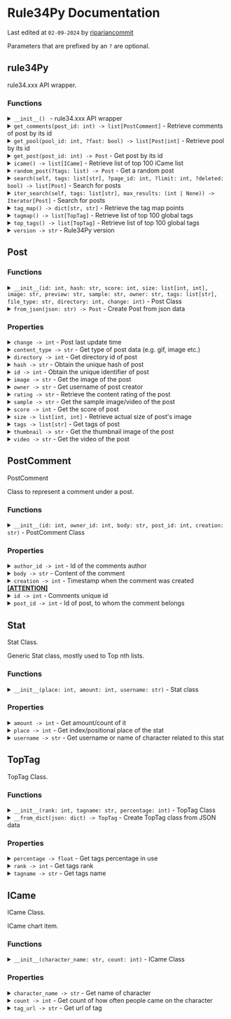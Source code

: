 # Rule34Py Documentation

Last edited at `02-09-2024` by [ripariancommit](https://github.com/ripariancommit)

Parameters that are prefixed by an `?` are optional.

## rule34Py
rule34.xxx API wrapper.

### Functions
<details>
<summary><code>__init__() </code> - rule34.xxx API wrapper</summary>

rule34.xxx API wrapper.

</details>

<details>

<summary><code>get_comments(post_id: int) -> list[PostComment]</code> - Retrieve comments of post by its id</summary>

Retrieve comments of post by its id.

##### Parameters
| Parameter | Type  | Description |
|:----------|:------|:------------|
| `post_id` | `int` | Posts id.   |

##### Returns
**`list[PostComment]`** - List of [PostComment](#postcomment)s.
</details>

<details>
<summary><code>get_pool(pool_id: int, ?fast: bool) -> list[Post|int]</code> - Retrieve pool by its id</summary>

Retrieve pool by its id.

**Be aware that if "fast" is set to False, it may takes longer.**

##### Parameters
| Parameter | Type   | Description                                                                              |
|:----------|:-------|:-----------------------------------------------------------------------------------------|
| `pool_id` | `int`  | Pools id.                                                                                |
| `fast`    | `bool` | Fast "mode", if set to true only a list of post ids will be returned. (default *false*). |

##### Returns
**`list[Post|int]`** - List of [post](#post) objects or post ids if `fast` is set to true.
</details>

<details>
<summary><code>get_post(post_id: int) -> Post</code> - Get post by its id</summary>

Get post by its id.

##### Parameters
| Parameter | Type  | Description |
|:----------|:------|:------------|
| `post_id` | `int` | Id of post. |

##### Returns
**`Post`** - [Post](#post) object.
</details>

<details>
<summary><code>icame() -> list[ICame]</code> - Retrieve list of top 100 iCame list</summary>

Retrieve list of top 100 iCame list.

##### Returns
**`list[ICame]`** - List of [iCame](#icame) objects.
</details>

<details>
<summary><code>random_post(?tags: list) -> Post</code> - Get a random post</summary>

Get a random post.

##### Parameters
| Parameter | Type        | Description                                                           |
|:----------|:------------|:----------------------------------------------------------------------|
| `tags`    | `list[str]` | Tag list to search. If none, post will be used regardless of it tags. |

##### Returns
**`Post`** - [Post](#post) object.
</details>

<details>
<summary><code>search(self, tags: list[str], ?page_id: int, ?limit: int, ?deleted: bool) -> list[Post]</code> - Search for posts</summary>

Search for posts

##### Parameters
| Parameter          | Type        | Description                                                    |
|:-------------------|:------------|:---------------------------------------------------------------|
| `tags`             | `list[str]` | List of tags.                                                  |
| `page_id`          | `int`       | Page number/id.                                                   |
| `limit`            | `init`      | Limit for posts returned per page (max. 1000).                 |

##### Returns
**`list[Post]`** - List of [Post](#post) objects for matching posts.
</details>

<details>
<summary><code>iter_search(self, tags: list[str], max_results: (int | None)) -> Iterator[Post]</code> - Search for posts</summary>

Search for posts, iterate through results, one element at a time.

##### Parameters
| Parameter          | Type         | Description                                                    |
|:-------------------|:------------ |:---------------------------------------------------------------|
| `tags`             | `list[str]`  | List of tags.                                                  |
| `max_results`      | `int | None` | The maximum number of results to return before ending the iteration. <br> If 'None', then iteration will continue until the end of the results. Defaults to 'None'. |

##### Returns
**`Iterator[Post]`** - Iterator of [Post](#post) objects for matching posts.
</details>

<details>
<summary><code>tag_map() -> dict[str, str]</code> - Retrieve the tag map points</summary>

Retrieve the tag map points.

##### Returns
**`dict[str, str]`** - A mapping of country and district codes to their top tag. 3-letter keys are ISO-3 character country codes, 2-letter keys are US-state codes.
</details>

<details>
<summary><code>tagmap() -> list[TopTag]</code> - Retrieve list of top 100 global tags</summary>

Retrieve list of top 100 global tags.

**This method is deprecated in favor of the top_tags() method.**

##### Returns
**`list[TopTag]`** - List of global top 100 tags. See [TopTag](#toptag).
</details>

<details>
<summary><code>top_tags() -> list[TopTag]</code> - Retrieve list of top 100 global tags</summary>

Retrieve list of top 100 global tags.

##### Returns
**`list[TopTag]`** - List of top 100 tags, globally. See [TopTag](#toptag).
</details>

<details>
<summary><code>version -> str</code> - Rule34Py version</summary>

Rule34Py version.

##### Returns
**`str`** - Version of rule34py.
</details>

## Post

### Functions

<details>
<summary><code>__init__(id: int, hash: str, score: int, size: list[int, int], image: str, preview: str, sample: str, owner: str, tags: list[str], file_type: str, directory: int, change: int)</code> - Post Class</summary>

Post Class

##### Parameters
| Parameter   | Type             |
|:------------|:-----------------|
| `id`        | `int`            |
| `hash`      | `str`            |
| `score`     | `int`            |
| `size`      | `list[int, int]` |
| `image`     | `str`            |
| `preview`   | `str`            |
| `sample`    | `str`            |
| `owner`     | `str`            |
| `tags`      | `list[str]`      |
| `file_type` | `str`            |
| `directory` | `int`            |
| `change`    | `int`            |

</details>

<details>
<summary><code>from_json(json: str) -> Post</code> - Create Post from json data</summary>

Create Post from json data.

##### Parameters
| Parameter | Type  | Description                         |
|:----------|:------|:------------------------------------|
| `json`    | `str` | Json data from rule34.xxx REST Api. |

##### Returns
**`Post`** - Post object.
</details>

### Properties
<details>
<summary><code>change -> int</code> - Post last update time</summary>

Post last update time.

Retrieve the timestamp indicating the last update/change of the post, as unix time epoch.

##### Returns
**`int`** - UNIX Timestamp representing the post's last update/change.
</details>

<details>
<summary><code>content_type -> str</code> - Get type of post data (e.g. gif, image etc.)</summary>

Get type of post data (e.g. gif, image etc.).

Represents the value of `file_type` from the api.

##### Returns
**`str`** - A string indicating the type of the post.
**Possible values**
- `image` Post is of an image.
- `gif` Post is of an animation (gif, webm, or other format).
- `video` Post is of a video.
</details>

<details>
<summary><code>directory -> int</code> - Get directory id of post</summary>

Get directory id of post.

##### Returns
**`int`** - Unknown Data.
</details>

<details>
<summary><code>hash -> str</code> - Obtain the unique hash of post</summary>

Obtain the unique hash of post.

##### Returns
**`str`** - The hash associated with the post.
</details>

<details>
<summary><code>id -> int</code> - Obtain the unique identifier of post</summary>

Obtain the unique identifier of post.

##### Returns
**`int`** - The unique identifier associated with the post.
</details>

<details>
<summary><code>image -> str</code> - Get the image of the post</summary>

Get the image of the post.

##### Returns
**`str`** - Image url for the post.
</details>

<details>
<summary><code>owner -> str</code> - Get username of post creator</summary>

Get username of post creator.

##### Returns
**`str`** - Username of post creator.
</details>

<details>
<summary><code>rating -> str</code> - Retrieve the content rating of the post</summary>

Retrieve the content rating of the post.

##### Returns
**`str`** - A string representing the post's rating.
**Possible Values:**
- `e` Explicit
- `s` Safe
- `q` Questionable
</details>

<details>
<summary><code>sample -> str</code> - Get the sample image/video of the post</summary>

Get the sample image/video of the post.

##### Returns
**`str`** - Sample data url for the post.
</details>

<details>
<summary><code>score -> int</code> - Get the score of post</summary>

Get the score of post.

##### Returns
**`int`** - The post's score.
</details>

<details>
<summary><code>size -> list[int, int]</code> - Retrieve actual size of post's image</summary>

Retrieve actual size of post's image.

##### Returns
**`list[int, int]`** - List of [width, height] representing the image dimensions.
</details>

<details>
<summary><code>tags -> list[str]</code> - Get tags of post</summary>

Get tags of post.

##### Returns
**`list[str]`** - List of posts tags.
</details>

<details>
<summary><code>thumbnail -> str</code> - Get the thumbnail image of the post</summary>

Get the thumbnail image of the post.

##### Returns
**`str`** - Thumbnail url for the post.
</details>

<details>
<summary><code>video -> str</code> - Get the video of the post</summary>

Get the video of the post.

##### Returns
**`str`** - Video url for the post.
</details>

## PostComment
PostComment

Class to represent a comment under a post.

### Functions

<details>
<summary><code>__init__(id: int, owner_id: int, body: str, post_id: int, creation: str)</code> - PostComment Class</summary>

PostComment Class

##### Parameters
| Parameter  | Type  |
|:-----------|:------|
| `id`       | `int` |
| `owner_id` | `int` |
| `body`     | `str` |
| `post_id`  | `int` |
| `creation` | `int` |
</details>

### Properties

<details>
<summary><code>author_id -> int</code> - Id of the comments author</summary>

Id of the comments author.

##### Returns
**`int`** - Id of comment author.
</details>

<details>
<summary><code>body -> str</code> - Content of the comment</summary>

Content of the comment.

##### Returns
**`str`** - Content of the comment.
</details>

<details>
<summary><code>creation -> int</code> - Timestamp when the comment was created <b><u>[ATTENTION]</u></b></summary>

Timestamp when the comment was created.

**Important: currently rule34.xxx api returns the time *when your
api request was made* and _not_ the time when the comment was created.**

##### Returns
**`int`** - Timestamp when comment was created.
</details>

<details>
<summary><code>id -> int</code> - Comments unique id</summary>

Comments unique id.

##### Returns
**`int`** - Comments unique id.
</details>

<details>
<summary><code>post_id -> int</code> - Id of post, to whom the comment belongs</summary>

Id of post, to whom the comment belongs.

##### Returns
**`int`** - Id of parent post.
</details>

## Stat
Stat Class.

Generic Stat class, mostly used to Top nth lists.

### Functions

<details>
<summary><code>__init__(place: int, amount: int, username: str)</code> - Stat class</summary>

Stat class.

##### Parameters
| Parameter  | Type  |
|:-----------|:------|
| `place`    | `int` |
| `amount`   | `int` |
| `username` | `str` |
</details>

### Properties

<details>
<summary><code>amount -> int</code> - Get amount/count of it</summary>

Get amount/count of it.

##### Returns
**`int`** - Amount of something related to this stat.
</details>

<details>
<summary><code>place -> int</code> - Get index/positional place of the stat</summary>

Get index/positional place of the stat.

##### Returns
**`int`** - Positional index.
</details>

<details>
<summary><code>username -> str</code> - Get username or name of character related to this stat</summary>

Get username or name of character related to this stat.

##### Returns
**`str`** - Related username / name of a character to this stat.
</details>

## TopTag
TopTag Class.

### Functions

<details>
<summary><code>__init__(rank: int, tagname: str, percentage: int)</code> - TopTag Class</summary>

TopTag Class.

##### Parameters
| Parameter    | Type  |
|:-------------|:------|
| `rank`       | `int` |
| `tagname`    | `str` |
| `percentage` | `int` |
</details>

<details>
<summary><code>__from_dict(json: dict) -> TopTag</code> - Create TopTag class from JSON data</summary>

Create TopTag class from JSON data.

##### Parameters
| Parameter | Type   | Description                         |
|:----------|:-------|:------------------------------------|
| `json`    | `dict` | JSON data from rule34.xxx REST Api. |

##### Returns
**`TopTag`** - TopTag object.
</details>

### Properties

<details>
<summary><code>percentage -> float</code> - Get tags percentage in use</summary>

Get tags percentage in use.

##### Returns
**`int`** - Tags usage as percentage value.
</details>

<details>
<summary><code>rank -> int</code> - Get tags rank</summary>

Get tags rank.

##### Returns
**`int`** - Get rank of the tag.
</details>

<details>
<summary><code>tagname -> str</code> - Get tags name</summary>

Get tags name.

##### Returns
**`str`** - Get name of the tag.
</details>

## ICame
ICame Class.

ICame chart item.

### Functions

<details>
<summary><code>__init__(character_name: str, count: int)</code> - ICame Class</summary>

ICame Class.

iCame chart item.

##### Parameters
| Parameter        | Type  |
|:-----------------|:------|
| `character_name` | `str` |
| `count`          | `int` |
</details>

### Properties

<details>
<summary><code>character_name -> str</code> - Get name of character</summary>

Get name of character.

##### Returns
**`str`** - Name of character.
</details>

<details>
<summary><code>count -> int</code> - Get count of how often people came on the character</summary>

Get count of how often people came on the character.

##### Returns
**`int`** - Cum count.
</details>

<details>
<summary><code>tag_url -> str</code> - Get url of tag</summary>

Get url of tag.

##### Returns
**`str`** - Url of tag.
</details>
